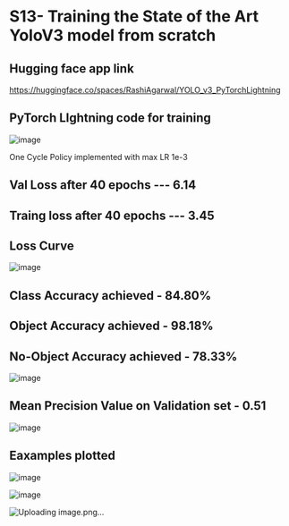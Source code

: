 # S13- Training the State of the Art YoloV3 model from scratch

## Hugging face app link

https://huggingface.co/spaces/RashiAgarwal/YOLO_v3_PyTorchLightning

## PyTorch LIghtning code for training 

![image](https://github.com/RashiTech/S13/assets/90626052/72306586-8a02-427b-b7f6-72b36d630391)

One Cycle Policy implemented with max LR 1e-3

## Val Loss after 40 epochs ---  6.14

## Traing loss after 40 epochs  --- 3.45

## Loss Curve 

![image](https://github.com/RashiTech/S13/assets/90626052/654374a5-3b96-4dc8-94ed-95b59b441c7f)

## Class Accuracy achieved - 84.80%

## Object Accuracy achieved - 98.18%

## No-Object Accuracy achieved - 78.33%

![image](https://github.com/RashiTech/S13/assets/90626052/a40a841d-5327-486c-b221-1905b265a30a)

## Mean Precision Value on Validation set - 0.51

![image](https://github.com/RashiTech/S13/assets/90626052/016e9833-8c27-4e90-9eb2-820b1ab25926)

## Eaxamples plotted

![image](https://github.com/RashiTech/S13/assets/90626052/40163ac1-4076-4429-8805-bdd9eb7221fb)

![image](https://github.com/RashiTech/S13/assets/90626052/b0d66820-8af2-4c02-bb07-4cb16975a94c)

![Uploading image.png…]()


